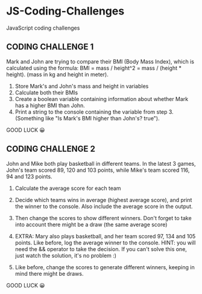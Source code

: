 # JS-Coding-Challenges
 JavaScript coding challenges

## CODING CHALLENGE 1


Mark and John are trying to compare their BMI (Body Mass Index), which is calculated using the formula: BMI = mass / height^2 = mass / (height * height). (mass in kg and height in meter).

1. Store Mark's and John's mass and height in variables
2. Calculate both their BMIs
3. Create a boolean variable containing information about whether Mark has a higher BMI than John.
4. Print a string to the console containing the variable from step 3. (Something like "Is Mark's BMI higher than John's? true"). 

GOOD LUCK 😀

## CODING CHALLENGE 2

John and Mike both play basketball in different teams. In the latest 3 games, John's team scored 89, 120 and 103 points, while Mike's team scored 116, 94 and 123 points.

1. Calculate the average score for each team
2. Decide which teams wins in average (highest average score), and print the winner to the console. Also include the average score in the output.
3. Then change the scores to show different winners. Don't forget to take into account there might be a draw (the same average score)

4. EXTRA: Mary also plays basketball, and her team scored 97, 134 and 105 points. Like before, log the average winner to the console. HINT: you will need the && operator to take the decision. If you can't solve this one, just watch the solution, it's no problem :)
5. Like before, change the scores to generate different winners, keeping in mind there might be draws.

GOOD LUCK 😀
